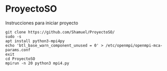 # ProyectoSO

Instrucciones para iniciar proyecto

```
git clone https://github.com/Shamuel/ProyectoSO/
sudo -s
apt install python3-mpi4py
echo 'btl_base_warn_component_unused = 0' > /etc/openmpi/openmpi-mca-params.conf 
exit
cd ProyectoSO
mpirun -n 20 python3 mpi4.py
```
